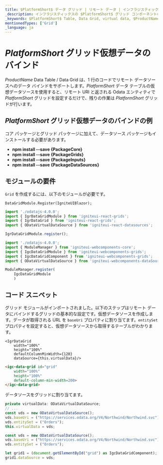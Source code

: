```yaml
---
title: $PlatformShort$ データ グリッド | リモート データ | インフラジスティックス
_description: インフラジスティックスの $PlatformShort$ グリッド コンポーネントの仮想データソースを使用してリモート データをバインドします。$ProductName$ テーブル チュートリアルを是非お試しください!
_keywords: $PlatformShort$ Table, Data Grid, virtual data, $ProductName$, Infragistics, data binding, $PlatformShort$ テーブル, データ グリッド, 仮想データ, データ バインディング, インフラジスティックス
mentionedTypes: ['Grid']
_language: ja
---
```

# $PlatformShort$ グリッド仮想データのバインド

$ProductName$ Data Table / Data Grid は、1 行のコードでリモート データソースへのデータ バインドをサポートします。$PlatformShort$ データ テーブルの仮想データソースを使用すると、リモート URI と返される Odata エンティティで $PlatformShort$ グリッドを設定するだけで、残りの作業は $PlatformShort$ グリッドが行います。

## $PlatformShort$ グリッド仮想データのバインドの例


<code-view style="height: 600px" 
           data-demos-base-url="{environment:demosBaseUrl}" 
           iframe-src="{environment:demosBaseUrl}/grids/data-grid-binding-remote-data" 
           alt="$PlatformShort$ グリッド仮想データのバインドの例" 
           github-src="grids/data-grid/binding-remote-data">
</code-view>

<div class="divider--half"></div>


<!-- Angular, React, WebComponents -->
コア パッケージとグリッド パッケージに加えて、データソース パッケージもインストールする必要があります。

- **npm install --save {PackageCore}**
- **npm install --save {PackageGrids}**
- **npm install --save {PackageInputs}**
- **npm install --save {PackageDataSources}**

<!-- end: Angular, React, WebComponents -->

## モジュールの要件

`Grid` を作成するには、以下のモジュールが必要です。

```razor
DataGridModule.Register(IgniteUIBlazor);
```

```ts
import './odatajs-4.0.0';
import { IgrDataGridModule } from 'igniteui-react-grids';
import { IgrDataGrid } from 'igniteui-react-grids';
import { ODataVirtualDataSource } from 'igniteui-react-datasources';

IgrDataGridModule.register();
```

```ts
import './odatajs-4.0.0';
import { ModuleManager } from 'igniteui-webcomponents-core';
import { IgcDataGridModule } from 'igniteui-webcomponents-grids';
import { IgcDataGridComponent } from 'igniteui-webcomponents-grids';
import { ODataVirtualDataSource } from 'igniteui-webcomponents-dataSource';

ModuleManager.register(
    IgcDataGridModule
    )

```

<div class="divider--half"></div>

## コード スニペット

グリッド モジュールがインポートされました。以下のステップはリモート データにバインドするグリッドの基本的な設定です。仮想データソースを作成します。データが取得される URL を `baseUri` プロパティに割り当てます。`entitySet` プロパティを設定すると、仮想データソースから取得するテーブルがわかります。

```tsx
<IgrDataGrid
    width="100%"
    height="100%"
    defaultColumnMinWidth={120}
    dataSource={this.virtualData}/>
```

```html
<igc-data-grid id="grid"
    width="100%"
    height="100%"
    default-column-min-width=200>
</igc-data-grid>
```

データソースをグリッドに割り当てます。

```ts
private virtualData: ODataVirtualDataSource;
// ...
const vds = new ODataVirtualDataSource();
vds.baseUri = ("https://services.odata.org/V4/Northwind/Northwind.svc");
vds.entitySet = ("Orders");
this.virtualData = vds;
```

```ts
const vds = new ODataVirtualDataSource();
vds.baseUri = ("https://services.odata.org/V4/Northwind/Northwind.svc");
vds.entitySet = ("Orders");

let grid1 = (document.getElementById("grid") as IgcDataGridComponent);
grid1.dataSource = vds;
```